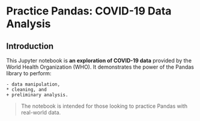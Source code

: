 # Practice Pandas: COVID-19 Data Analysis
## Introduction
This Jupyter notebook is **an exploration of COVID-19 data** provided by the World Health Organization (WHO). 
It demonstrates the power of the Pandas library to perform:
```
- data manipulation, 
* cleaning, and 
+ preliminary analysis.
```
>The notebook is intended for those looking to practice Pandas with real-world data.
